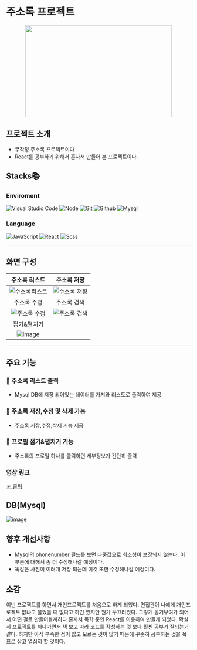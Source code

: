 # 주소록 프로젝트
<p align="center">
  <img src="https://github.com/hiwhwnsgh/AddressWebApplication/assets/78071893/ca4af925-3990-4924-8564-8eed42a39ea0" width=400 height=250/>
</p>

## 프로젝트 소개
- 무작정 주소록 프로젝트이다
- React를 공부하기 위해서 혼자서 만들어 본 프로젝트이다.

## Stacks📚
### Enviroment
![Visual Studio Code](https://img.shields.io/badge/VisualStudioCode-007ACC?style=for-the-badge&logo=visualstudiocode&logoColor=white)
![Node](https://img.shields.io/badge/node.js-339933?style=for-the-badge&logo=Node.js&logoColor=white)
![Git](https://img.shields.io/badge/git-F05032?style=for-the-badge&amp;logo=git&amp;logoColor=white)
![Github](https://img.shields.io/badge/github-181717?style=for-the-badge&logo=github&logoColor=white)
![Mysql](https://img.shields.io/badge/Mysql-4479A1?style=for-the-badge&amp;logo=Mysql&amp;logoColor=white)
### Language
![JavaScript](https://img.shields.io/badge/javascript-F7DF1E?style=for-the-badge&logo=javascript&logoColor=black)
![React](https://img.shields.io/badge/react-61DAFB?style=for-the-badge&logo=react&logoColor=black)
![Scss](https://img.shields.io/badge/sass-CC6699?style=for-the-badge&logo=sass&logoColor=white)
<hr>

## 화면 구성

|주소록 리스트|주소록 저장|
|:---:|:---:|
|![주소록리스트](https://github.com/hiwhwnsgh/AddressWebApplication/assets/78071893/4438df68-aeae-4f62-93f3-8c1632fb6288)|![주소록 저장](https://github.com/hiwhwnsgh/AddressWebApplication/assets/78071893/29a0ebbd-1c19-488f-b6dc-c885b2f7b970)|
|주소록 수정|주소록 검색|
|![주소록 수정](https://github.com/hiwhwnsgh/AddressWebApplication/assets/78071893/04d93e68-90e2-4ec3-8350-26c2f6963a96)|![주소록 검색](https://github.com/hiwhwnsgh/AddressWebApplication/assets/78071893/bbe3c364-0955-4993-8a0a-e7ac8c39deea)|
|접기&펼치기|
|![image](https://github.com/hiwhwnsgh/AddressWebApplication/assets/78071893/34514e5f-b50a-46a5-9d48-7c1cadfc3ac2)|

<hr>

## 주요 기능
### 🌟 주소록 리스트 출력
- Mysql DB에 저장 되어있는 데이터를 가져와 리스토로 출력하여 제공
### 🌟 주소록 저장,수정 및 삭제 가능
- 주소록 저장,수정,삭제 기능 제공
### 🌟 프로필 접기&펼치기 기능
- 주소록의 프로필 하나를 클릭하면 세부정보가 간단히 출력
### 영상 링크
[☞ 클릭](https://hiwhwnsgh.tistory.com/entry/%EB%AC%B4%EC%9E%91%EC%A0%95-%EC%A3%BC%EC%86%8C%EB%A1%9D-%ED%94%84%EB%A1%9C%EC%A0%9D%ED%8A%B8%E5%AE%8C-1)


## DB(Mysql)
![image](https://github.com/hiwhwnsgh/AddressWebApplication/assets/78071893/6c025f9a-98ca-43b8-8a2e-64c7a3145fc1)

## 향후 개선사항
- Mysql의 phonenumber 필드를 보면 다중값으로 최소성이 보장되지 않는다. 이 부분에 대해서 좀 더 수정해나갈 예정이다.
- 똑같은 사진이 여러개 저장 되는데 이것 또한 수정해나갈 예정이다.

## 소감
이번 프로젝트를 하면서 개인프로젝트를 처음으로 하게 되었다. 면접관이 나에게 개인프로젝트 없냐고 물었을 때 없다고 하긴 했지만 뭔가 부끄러웠다. 그렇게 동기부여가 되어서 어떤 걸로 만들어볼까하다 혼자서 독학 중인 React를 이용하여 만들게 되었다. 확실히 프로젝트를 해나가면서 책 보고 따라 코드를 작성하는 것 보다 훨씬 공부가 잘되는거같다. 하지만 아직 부족한 점이 많고 모르는 것이 많기 때문에 꾸준히 공부하는 것을 목표로 삼고 열심히 할 것이다.




